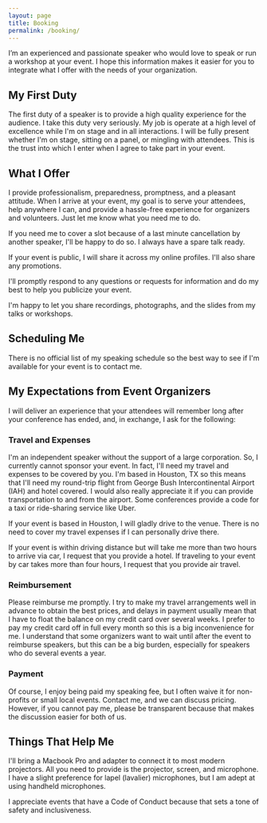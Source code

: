 ```yaml
---
layout: page
title: Booking
permalink: /booking/
---
```


I’m an experienced and passionate speaker who would love to speak or run a workshop at your event. I hope this information makes it easier for you to integrate what I offer with the needs of your organization. 

## My First Duty

The first duty of a speaker is to provide a high quality experience for the audience. I take this duty very seriously. My job is operate at a high level of excellence while I'm on stage and in all interactions. I will be fully present whether I'm on stage, sitting on a panel, or mingling with attendees. This is the trust into which I enter when I agree to take part in your event.

## What I Offer

I provide professionalism, preparedness, promptness, and a pleasant attitude. When I arrive at your event, my goal is to serve your attendees, help anywhere I can, and provide a hassle-free experience for organizers and volunteers. Just let me know what you need me to do. 

If you need me to cover a slot because of a last minute cancellation by another speaker, I'll be happy to do so. I always have a spare talk ready.

If your event is public, I will share it across my online profiles. I'll also share any promotions.

I'll promptly respond to any questions or requests for information and do my best to help you publicize your event.

I'm happy to let you share recordings, photographs, and the slides from my talks or workshops.

## Scheduling Me

There is no official list of my speaking schedule so the best way to see if I'm available for your event is to contact me.


## My Expectations from Event Organizers

I will deliver an experience that your attendees will remember long after your conference has ended, and, in exchange, I ask for the following:


### Travel and Expenses

I'm an independent speaker without the support of a large corporation. So, I currently cannot sponsor your event. In fact, I'll need my travel and expenses to be covered by you. I'm based in Houston, TX so this means that I'll need my round-trip flight from George Bush Intercontinental Airport (IAH) and hotel covered. I would also really appreciate it if you can provide transportation to and from the airport. Some conferences provide a code for a taxi or ride-sharing service like Uber.

If your event is based in Houston, I will gladly drive to the venue. There is no need to cover my travel expenses if I can personally drive there.

If your event is within driving distance but will take me more than two hours to arrive via car, I request that you provide a hotel. If traveling to your event by car takes more than four hours, I request that you provide air travel.

### Reimbursement

Please reimburse me promptly. I try to make my travel arrangements well in advance to obtain the best prices, and delays in payment usually mean that I have to float the balance on my credit card over several weeks. I prefer to pay my credit card off in full every month so this is a big inconvenience for me. I understand that some organizers want to wait until after the event to reimburse speakers, but this can be a big burden, especially for speakers who do several events a year.

### Payment

Of course, I enjoy being paid my speaking fee, but I often waive it for non-profits or small local events. Contact me, and we can discuss pricing. However, if you cannot pay me, please be transparent because that makes the discussion easier for both of us.


## Things That Help Me

I'll bring a Macbook Pro and adapter to connect it to most modern projectors. All you need to provide is the projector, screen, and microphone. I have a slight preference for lapel (lavalier) microphones, but I am adept at using handheld microphones.

I appreciate events that have a Code of Conduct because that sets a tone of safety and inclusiveness.

